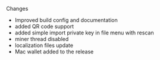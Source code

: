 Changes

* Improved build config and documentation
* added QR code support
* added simple import private key in file menu with rescan
* miner thread disabled
* localization files update
* Mac wallet added to the release
